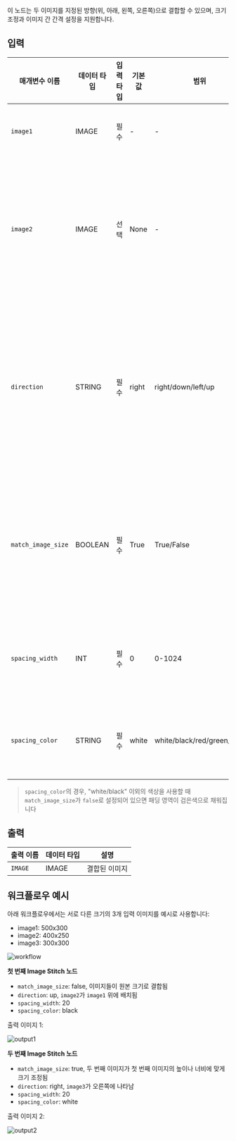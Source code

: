 이 노드는 두 이미지를 지정된 방향(위, 아래, 왼쪽, 오른쪽)으로 결합할 수 있으며, 크기 조정과 이미지 간 간격 설정을 지원합니다.

## 입력

| 매개변수 이름 | 데이터 타입 | 입력 타입 | 기본값 | 범위 | 설명 |
|--------------|------------|------------|--------|-------|------|
| `image1` | IMAGE | 필수 | - | - | 결합할 첫 번째 이미지 |
| `image2` | IMAGE | 선택 | None | - | 결합할 두 번째 이미지, 제공되지 않으면 첫 번째 이미지만 반환 |
| `direction` | STRING | 필수 | right | right/down/left/up | 두 번째 이미지를 결합할 방향: right (오른쪽), down (아래), left (왼쪽), up (위) |
| `match_image_size` | BOOLEAN | 필수 | True | True/False | 두 번째 이미지의 크기를 첫 번째 이미지의 크기에 맞출지 여부 |
| `spacing_width` | INT | 필수 | 0 | 0-1024 | 이미지 사이의 간격 너비, 짝수여야 함 |
| `spacing_color` | STRING | 필수 | white | white/black/red/green/blue | 결합된 이미지 사이의 간격 색상 |

> `spacing_color`의 경우, "white/black" 이외의 색상을 사용할 때 `match_image_size`가 `false`로 설정되어 있으면 패딩 영역이 검은색으로 채워집니다

## 출력

| 출력 이름 | 데이터 타입 | 설명 |
|-----------|------------|------|
| `IMAGE` | IMAGE | 결합된 이미지 |

## 워크플로우 예시

아래 워크플로우에서는 서로 다른 크기의 3개 입력 이미지를 예시로 사용합니다:

- image1: 500x300
- image2: 400x250
- image3: 300x300

![workflow](./asset/workflow.webp)

**첫 번째 Image Stitch 노드**

- `match_image_size`: false, 이미지들이 원본 크기로 결합됨
- `direction`: up, `image2`가 `image1` 위에 배치됨
- `spacing_width`: 20
- `spacing_color`: black

출력 이미지 1:

![output1](./asset/output-1.webp)

**두 번째 Image Stitch 노드**

- `match_image_size`: true, 두 번째 이미지가 첫 번째 이미지의 높이나 너비에 맞게 크기 조정됨
- `direction`: right, `image3`가 오른쪽에 나타남
- `spacing_width`: 20
- `spacing_color`: white

출력 이미지 2:

![output2](./asset/output-2.webp)
